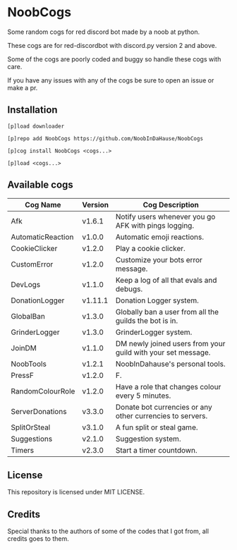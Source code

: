 # NoobCogs

Some random cogs for red discord bot made by a noob at python.

These cogs are for red-discordbot with discord.py version 2 and above.

Some of the cogs are poorly coded and buggy so handle these cogs with care.

If you have any issues with any of the cogs be sure to open an issue or make a pr.

## Installation

```
[p]load downloader

[p]repo add NoobCogs https://github.com/NoobInDaHause/NoobCogs

[p]cog install NoobCogs <cogs...>

[p]load <cogs...>
```

## Available cogs

| Cog Name          |  Version  | Cog Description                                              |
| ----------------- | --------- | ------------------------------------------------------------ |
| Afk               |  v1.6.1   | Notify users whenever you go AFK with pings logging.         |
| AutomaticReaction |  v1.0.0   | Automatic emoji reactions.                                   |
| CookieClicker     |  v1.2.0   | Play a cookie clicker.                                       |
| CustomError       |  v1.2.0   | Customize your bots error message.                           |
| DevLogs           |  v1.1.0   | Keep a log of all that evals and debugs.                     |
| DonationLogger    |  v1.11.1  | Donation Logger system.                                      |
| GlobalBan         |  v1.3.0   | Globally ban a user from all the guilds the bot is in.       |
| GrinderLogger     |  v1.3.0   | GrinderLogger system.                                        |
| JoinDM            |  v1.1.0   | DM newly joined users from your guild with your set message. |
| NoobTools         |  v1.2.1   | NoobInDahause's personal tools.                              |
| PressF            |  v1.2.0   | F.                                                           |
| RandomColourRole  |  v1.2.0   | Have a role that changes colour every 5 minutes.             |
| ServerDonations   |  v3.3.0   | Donate bot currencies or any other currencies to servers.    |
| SplitOrSteal      |  v3.1.0   | A fun split or steal game.                                   |
| Suggestions       |  v2.1.0   | Suggestion system.                                           |
| Timers            |  v2.3.0   | Start a timer countdown.                                     |

## License

This repository is licensed under MIT LICENSE.

## Credits

Special thanks to the authors of some of the codes that I got from, all credits goes to them.
